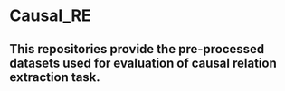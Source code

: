 # Causal_RE

## This repositories provide the pre-processed datasets used for evaluation of causal relation extraction task.
